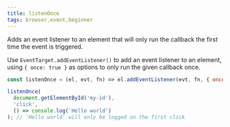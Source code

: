 ```yaml
---
title: listenOnce
tags: browser,event,beginner
---
```


Adds an event listener to an element that will only run the callback the first time the event is triggered.

Use `EventTarget.addEventListener()` to add an event listener to an element, using `{ once: true }` as options to only run the given callback once.

```js
const listenOnce = (el, evt, fn) => el.addEventListener(evt, fn, { once: true });
```

```js
listenOnce(
  document.getElementById('my-id'),
  'click',
  () => console.log('Hello world')
); // 'Hello world' will only be logged on the first click
```
